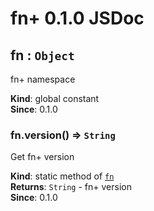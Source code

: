 # fn+ 0.1.0 JSDoc
<a name="fn"></a>

## fn : <code>Object</code>
fn+ namespace

**Kind**: global constant  
**Since**: 0.1.0  
<a name="fn.version"></a>

### fn.version() ⇒ <code>String</code>
Get fn+ version

**Kind**: static method of <code>[fn](#fn)</code>  
**Returns**: <code>String</code> - fn+ version  
**Since**: 0.1.0  
